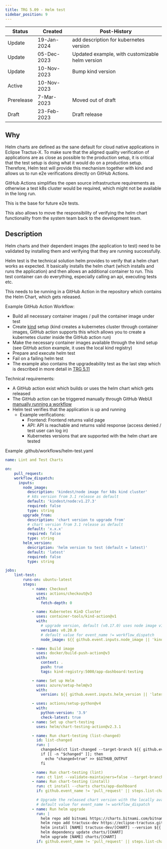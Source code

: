 ```yaml
---
title: TRG 5.09 - Helm test
sidebar_position: 9
---
```


| Status     | Created     | Post-History                                    |
|------------|-------------|-------------------------------------------------|
| Update     | 19-Jan-2024 | add description for kubernetes version          |
| Update     | 05-Dec-2023 | Updated example, with customizable helm version |
| Update     | 10-Nov-2023 | Bump kind version                               |
| Active     | 10-Nov-2023 |                                                 |
| Prerelease | 7-Mar-2023  | Moved out of draft                              |
| Draft      | 23-Feb-2023 | Draft release                                   |

## Why

Helm charts are defined as the sane default for cloud native applications in Eclipse Tractus-X. To make sure that the aligned quality verification of applications are as close as possible to the production setup,
it is critical that the test setup is doing what it would do on a production setup. Therefore, Helm test will provide this mechanism together with kind and allows us to run e2e verifications directly on GitHub Actions.

GitHub Actions simplifies the open source infrastructure requirements as otherwise a test k8s cluster would be required, which might not be available in the long run.

This is the base for future e2e tests.

This also allows to move the responsibility of verifying the helm chart functionality from the system team back to the development team.

## Description

Helm charts and their dependent images (the application to test) need to be validated by installing them and verifying that they are running successfully.

Helm test is the technical solution helm provides to verify that a helm chart works as expected. It basically installs the helm chart (which installs and runs the application) and then allows an additional
container to run. This test container can do everything, especially calling an api, executing tests etc.

This needs to be running in a GitHub Action in the repository which contains the Helm Chart, which gets released.

Example GitHub Action Workflow:

- Build all necessary container images / pull the container image under test
- Create [kind](https://kind.sigs.k8s.io/) setup (kind creates a kubernetes cluster through container images, GitHub action supports this which allows you to create a kubernetes cluster inside the GitHub action run)
- Make the necessary container images available through the kind setup (see GitHub action example, it uses the local kind registry)
- Prepare and execute helm test
- Fail on a failing helm test
- The example also contains the upgradeability test as the last step which
  is described in more detail in [TRG 5.11](trg-5-11.md)

Technical requirements:

- A GitHub action exist which builds or uses the helm chart which gets released
- The GitHub action can be triggered manually through GitHub WebUI [manually running a workflow](https://docs.github.com/en/actions/managing-workflow-runs/manually-running-a-workflow)
- Helm test verifies that the application is up and running
  - Example verifications:
    - Frontend: Frontend returns valid page
    - API: API is reachable and returns valid response (access denied / test user can log in)
    - Kubernetes versions that are supported with the helm chart are tested

Example .github/workflows/helm-test.yaml

```yaml
name: Lint and Test Charts

on:
    pull_request:
    workflow_dispatch:
      inputs:
        node_image:
          description: 'kindest/node image for k8s kind cluster'
          # k8s version from 3.1 release as default
          default: 'kindest/node:v1.27.3'
          required: false
          type: string
        upgrade_from:
          description: 'chart version to upgrade from'
          # chart version from 3.1 release as default
          default: 'x.x.x'
          required: false
          type: string
        helm_version:
          description: 'helm version to test (default = latest)'
          default: 'latest'
          required: false
          type: string

jobs:
    lint-test:
        runs-on: ubuntu-latest
        steps:
            - name: Checkout
              uses: actions/checkout@v3
              with:
                fetch-depth: 0

            - name: Kubernetes KinD Cluster
              uses: container-tools/kind-action@v1
              with:
                # upgrade version, default (v0.17.0) uses node image v1.21.1 and doesn't work with more recent node image versions
                version: v0.20.0
                # default value for event_name != workflow_dispatch
                node_image: ${{ github.event.inputs.node_image || 'kindest/node:v1.27.3' }}

            - name: Build image
              uses: docker/build-push-action@v3
              with:
                context: .
                push: true
                tags: kind-registry:5000/app-dashboard:testing

            - name: Set up Helm
              uses: azure/setup-helm@v3
              with:
                version: ${{ github.event.inputs.helm_version || 'latest' }}

            - uses: actions/setup-python@v4
              with:
                python-version: '3.9'
                check-latest: true
            - name: Set up chart-testing
              uses: helm/chart-testing-action@v2.3.1

            - name: Run chart-testing (list-changed)
              id: list-changed
              run: |
                changed=$(ct list-changed --target-branch ${{ github.event.repository.default_branch }})
                if [[ -n "$changed" ]]; then
                  echo "changed=true" >> $GITHUB_OUTPUT
                fi

            - name: Run chart-testing (lint)
              run: ct lint --validate-maintainers=false --target-branch ${{ github.event.repository.default_branch }}
            - name: Run chart-testing (install)
              run: ct install --charts charts/app-dashboard
              if: github.event_name != 'pull_request' || steps.list-changed.outputs.changed == 'true'

              # Upgrade the released chart version with the locally available chart
              # default value for event_name != workflow_dispatch
            - name: Run helm upgrade
              run: |
                helm repo add bitnami https://charts.bitnami.com/bitnami
                helm repo add tractusx-dev https://eclipse-tractusx.github.io/charts/dev
                helm install [NAME] tractusx-dev/[CHART] --version ${{ github.event.inputs.upgrade_from || 'x.x.x' }}
                helm dependency update charts/[CHART]
                helm upgrade [NAME] charts/[CHART]
              if: github.event_name != 'pull_request' || steps.list-changed.outputs.changed == 'true'
```
